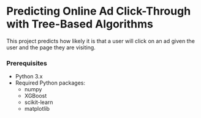 # Predicting Online Ad Click-Through with Tree-Based Algorithms

This project predicts how likely it is that a user will click on an ad given the user and the page they are visiting.

### Prerequisites

- Python 3.x
- Required Python packages:
  - numpy
  - XGBoost
  - scikit-learn
  - matplotlib
